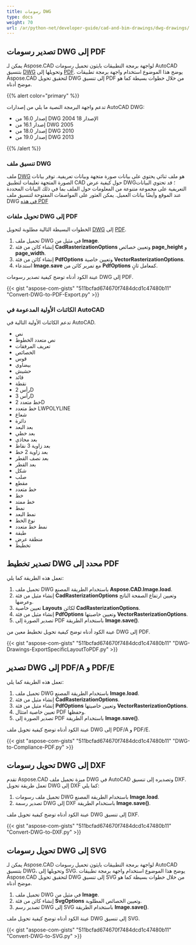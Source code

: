 ```yaml
---
title: رسومات DWG
type: docs
weight: 70
url: /ar/python-net/developer-guide/cad-and-bim-drawings/dwg-drawings/
---
```


## **تصدير رسومات DWG إلى PDF**

يمكن لـ Aspose.CAD لواجهة برمجة التطبيقات بايثون تحميل رسومات AutoCAD بتنسيق [DWG](https://docs.fileformat.com/cad/dwg/) وتحويلها إلى [PDF](https://docs.fileformat.com/pdf/). يوضح هذا الموضوع استخدام واجهة برمجة تطبيقات Aspose.CAD لتحقيق تحويل DWG إلى تنسيق PDF من خلال خطوات بسيطة كما هو موضح أدناه.

{{% alert color="primary" %}}

تدعم واجهة البرمجة النصية ما يلي من إصدارات AutoCAD DWG:

- إصدار 16.0 من DWG 2004 الإصدار 18
- إصدار 16.1 من DWG 2005
- إصدار 18.0 من DWG 2010
- إصدار 19.0 من DWG 2013

{{% /alert %}}

### **تنسيق ملف DWG**

ملف [DWG](https://docs.fileformat.com/cad/dwg/) هو ملف ثنائي يحتوي على بيانات صورة متجهة وبيانات تعريفية. توفر بيانات الصورة المتجهة تعليمات لتطبيق CAD حول كيفية عرض DWG؛ قد تحتوي البيانات التعريفية على مجموعة متنوعة من المعلومات حول الملف بما في ذلك البيانات المحددة عند الموقع وأيضًا بيانات العميل. يمكن العثور على المواصفات المفتوحة لتنسيق ملف DWG [في هذه PDF](http://opendesign.com/files/guestdownloads/OpenDesign_Specification_for_.dwg_files.pdf)

### **تحويل ملفات DWG إلى PDF**

الخطوات البسيطة التالية مطلوبة لتحويل [DWG](https://docs.fileformat.com/cad/dwg/) إلى [PDF](https://docs.fileformat.com/pdf/).

1. تحميل ملف DWG في مثيل من **Image**.
1. إنشاء كائن من فئة **CadRasterizationOptions** وتعيين خصائص **page_height** و **page_width**.
1. إنشاء كائن من فئة **PdfOptions** وتعيين خاصية **VectorRasterizationOptions**.
1. استدعاء **Image.save** مع تمرير كائن من **PdfOptions** كمعامل ثانٍ.

عينة الكود أدناه توضح كيفية تصدير رسومات DWG إلى PDF.

{{< gist "aspose-com-gists" "511bcfad674670f7484dcd1c47480b11" "Convert-DWG-to-PDF-Export.py" >}}

### **الكائنات الأولية المدعومة في AutoCAD**

تدعم الكائنات الأولية التالية في AutoCAD.

- نص
- نص متعدد الخطوط
- تعريف المرفقات
- الخصائص
- قوس
- بيضاوي
- حشيش
- قائد
- نقطة
- رأس 2D
- رأس 3D
- خط متعدد 2D
- خط متعدد LWPOLYLINE
- شعاع
- دائرة
- بعد البعد
- بعد خطي
- بعد محاذي
- بعد زاوية 3 نقاط
- بعد زاوية 2 خط
- بعد نصف القطر
- بعد القطر
- شكل
- صلب
- مقطع
- خط متعدد
- خط
- خط ممتد
- نمط
- نمط البعد
- نوع الخط
- نمط خط متعدد
- طبقة
- منطقة عرض
- تخطيط

## **تصدير تخطيط DWG محدد إلى PDF**

تعمل هذه الطريقة كما يلي:

1. تحميل ملف DWG باستخدام الطريقة المصنع **Aspose.CAD.Image.load**.
1. إنشاء مثيل من فئة **CadRasterizationOptions** وتعيين ارتفاع الصفحة الناتج وعرضها.
1. تعيين خاصية **Layouts** لكائن **CadRasterizationOptions**.
1. إنشاء مثيل من فئة **PdfOptions** وتعيين خاصيتها **VectorRasterizationOptions**.
1. تصدير الصورة إلى PDF باستخدام الطريقة **Image.save()**.

عينة الكود أدناه توضح كيفية تحويل تخطيط معين من DWG إلى PDF.

{{< gist "aspose-com-gists" "511bcfad674670f7484dcd1c47480b11" "DWG-Drawings-ExportSpecificLayoutToPDF.py" >}}

## **تصدير DWG إلى PDF/A و PDF/E**

تعمل هذه الطريقة كما يلي:

1. تحميل ملف DWG باستخدام الطريقة المصنع **Image.load**.
1. إنشاء مثيل من فئة **CadRasterizationOptions**.
1. إنشاء مثيل من فئة **PdfOptions** وتعيين خاصيتها **VectorRasterizationOptions**.
1. تعيين خاصية امتثال PDF وحفظها.
1. تصدير الصورة إلى PDF باستخدام الطريقة **Image.save()**.

عينة الكود أدناه توضح كيفية تحويل ملف DWG إلى PDF/A و PDF/E.

{{< gist "aspose-com-gists" "511bcfad674670f7484dcd1c47480b11" "DWG-to-Compliance-PDF.py" >}}

## **تحويل رسومات DWG إلى DXF**

تقدم Aspose.CAD ميزة تحميل ملف DWG في AutoCAD وتصديره إلى تنسيق DXF. تعمل طريقة تحويل DWG إلى DXF كما يلي:

1. تحميل ملف رسومات DWG باستخدام الطريقة المصنع **Image.load**.
1. تصدير رسمة DWG إلى DXF باستخدام الطريقة **Image.save()**.

عينة الكود أدناه توضح كيفية تحويل ملف DWG إلى تنسيق DXF.

{{< gist "aspose-com-gists" "511bcfad674670f7484dcd1c47480b11" "Convert-DWG-to-DXF.py" >}}

## **تحويل رسومات DWG إلى SVG**

يمكن لـ Aspose.CAD لواجهة برمجة التطبيقات بايثون تحميل رسومات AutoCAD بتنسيق DWG، وتحويلها إلى SVG. يوضح هذا الموضوع استخدام واجهة برمجة تطبيقات Aspose.CAD لتحقيق تحويل DWG إلى تنسيق SVG من خلال خطوات بسيطة كما هو موضح أدناه.

1. تحميل ملف DWG في مثيل من **Image**.
1. إنشاء كائن من فئة **SvgOptions** وتعيين الخصائص المطلوبة.
1. تصدير رسم DWG إلى SVG باستخدام الطريقة **Image.save()**.

عينة الكود أدناه توضح كيفية تحويل ملف DWG إلى تنسيق SVG.

{{< gist "aspose-com-gists" "511bcfad674670f7484dcd1c47480b11" "Convert-DWG-to-SVG.py" >}}
